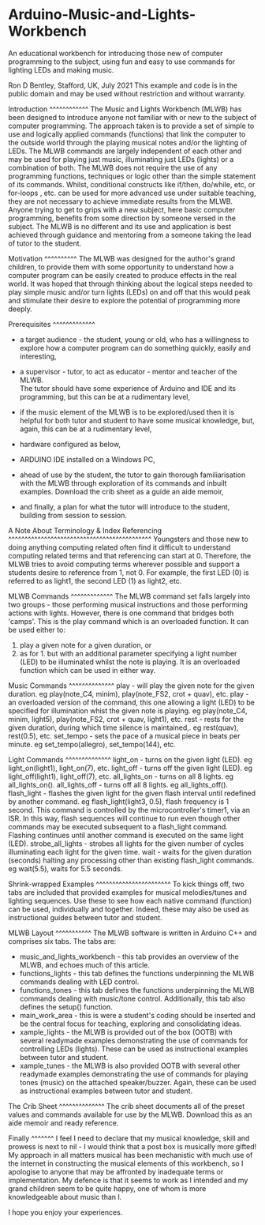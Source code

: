 # Arduino-Music-and-Lights-Workbench
An educational workbench for introducing those new of computer programming to the subject, using fun and easy to use  commands for lighting LEDs and making music.

Ron D Bentley, Stafford, UK, July 2021
This example and code is in the public domain and
may be used without restriction and without warranty.

Introduction
^^^^^^^^^^^^
The Music and Lights Workbench (MLWB) has been designed to introduce anyone not familiar with or 
new to the subject of computer programming.  The approach taken is to provide a set of simple to use
and logically applied commands (functions) that link the computer to the outside world through the
playing musical notes and/or the lighting of LEDs.
The MLWB commands are largely independent of each other and may be used for playing just music, 
illuminating just LEDs (lights) or a combination of both. The MLWB does not require the use of
any programming functions, techniques or logic other than the simple statement of its commands.
Whilst, conditional constructs like if/then, do/while, etc, or for-loops , etc. can be used for
more advanced use under suitable teaching, they are not necessary to achieve immediate results
from the MLWB.
Anyone trying to get to grips with a new subject, here basic computer programming, benefits from
some direction by someone versed in the subject. The MLWB is no different and its use and application
is best achieved through guidance and mentoring from a someone taking the lead of tutor to the student.

Motivation
^^^^^^^^^^
The MLWB was designed for the author's grand children, to provide them with some opportunity to
understand how a computer program can be easily created to produce effects in the real world. 
It was hoped that through thinking about the logical steps needed to play simple music and/or 
turn lights (LEDs) on and off that this would peak and stimulate their desire to explore the potential
of programming more deeply.

Prerequisites
^^^^^^^^^^^^^
- a target audience - the student, young or old, who has a willingness to explore how a computer program
  can do something quickly, easily and interesting,
- a supervisor - tutor, to act as educator - mentor and teacher of the MLWB.  
  The tutor should have some experience of Arduino and IDE and its programming, 
  but this can be at a rudimentary level,
  
- if the music element of the MLWB is to be explored/used then it is helpful for both tutor and student
  to have some musical knowledge, but, again, this can be at a rudimentary level,
- hardware configured as below,
- ARDUINO IDE installed on a Windows PC,
- ahead of use by the student, the tutor to gain thorough familiarisation with the MLWB through exploration
  of its commands and inbuilt examples. Download the crib sheet as a guide an aide memoir,
  
- and finally, a plan for what the tutor will introduce to the student, building from session to session.

A Note About Terminology & Index Referencing
^^^^^^^^^^^^^^^^^^^^^^^^^^^^^^^^^^^^^^^^^^^^
Youngsters and those new to doing anything computing related often find it difficult to understand computing
related terms and that referencing can start at 0. Therefore, the MLWB tries to avoid computing terms
wherever possible and support a students desire to reference from 1, not 0. For example, the first LED (0)
is referred to as light1, the second LED (1) as light2, etc.

MLWB Commands
^^^^^^^^^^^^^
The MLWB command set falls largely into two groups - those performing musical instructions and those
performing actions with lights. However, there is one command that bridges both 'camps'. This is the
play command which is an overloaded function. It can be used either to:
  1. play a given note for a given duration, or
  2. as for 1. but with an additional parameter specifying a light number (LED) to be illuminated 
     whilst the note is playing. It is an overloaded function which can be used in either way.
     
Music Commands
^^^^^^^^^^^^^^
play      - will play the given note for the given duration. eg play(note_C4, minim), play(note_FS2, crot + quav), etc.
play      - an overloaded version of the command, this one allowing a light (LED) to be specified for illumination
            whist the given note is playing. eg play(note_C4, minim, light5), play(note_FS2, crot + quav, light1),
            etc.
rest      - rests for the given duration, during which time silence is maintained,. eg rest(quav), rest(0.5), etc.
set_tempo - sets the pace of a musical piece in beats per minute. eg set_tempo(allegro), set_tempo(144), etc.

Light Commands
^^^^^^^^^^^^^^
light_on       - turns on the given light (LED). eg light_on(light1), light_on(7), etc.
light_off      - turns off the given light (LED). eg light_off(light1), light_off(7), etc.
all_lights_on  - turns on all 8 lights. eg all_lights_on().
all_lights_off - turns off all 8 lights. eg all_lights_off().
flash_light    - flashes the given light for the given flash interval until redefined by another command.
                 eg flash_light(light3, 0.5), flash frequency is 1 second. This command is controlled by
                 the microcontroller's timer1, via an ISR. In this way, flash sequences will continue to
                 run even though other commands may be executed subsequent to a flash_light command. 
                 Flashing continues until another command is executed on the same light (LED).
strobe_all_lights
               - strobes all lights for the given number of cycles illuminating each light for the
                 given time.
wait           - waits for the given duration (seconds) halting any processing other than existing flash_light 
                 commands. eg wait(5.5), waits for 5.5 seconds.
                 
Shrink-wrapped Examples
^^^^^^^^^^^^^^^^^^^^^^^
To kick things off, two tabs are included that provided examples for musical melodies/tunes and lighting sequences. 
Use these to see how each native command (function) can be used, individually and together. Indeed, these may
also be used as instructional guides between tutor and student.

MLWB Layout
^^^^^^^^^^^
The MLWB software is written in Arduino C++ and comprises six tabs. The tabs are:
- music_and_lights_workbench - this tab provides an overview of the MLWB, and echoes much of this article.
- functions_lights - this tab defines the functions underpinning the MLWB commands dealing with LED control.
- functions_tones - this tab defines the functions underpinning the MLWB commands dealing with music/tone 
  control. Additionally, this tab also defines the setup() function.
- main_work_area - this is were a student's coding should be inserted and be the central focus for teaching, 
  exploring and consolidating ideas.
- xample_lights - the MLWB is provided out of the box (OOTB) with several readymade examples demonstrating
  the use of commands for controlling LEDs (lights). These can be used as instructional examples between tutor
  and student.
- xample_tunes - the MLWB is also provided OOTB with several other readymade examples demonstrating the use
  of commands for playing tones (music) on the attached speaker/buzzer. Again, these can be used as instructional
  examples between tutor and student.
  
The Crib Sheet
^^^^^^^^^^^^^^
The crib sheet documents all of the preset values and commands available for use by the MLWB. Download this 
as an aide memoir and ready reference.

Finally
^^^^^^^
I feel I need to declare that my musical knowledge, skill and prowess is next to nil - I would think that a 
post box is musically more gifted!
My approach in all matters musical has been mechanistic with much use of the internet in constructing the 
musical elements of this workbench, so I apologise to anyone that may be affronted by inadequate terms or 
implementation. My defence is that it seems to work as I intended and my grand children seem to be quite happy, 
one of whom is more knowledgeable about music than I.

I hope you enjoy your experiences.
